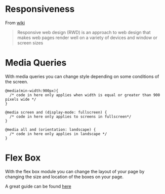 Responsiveness
========================================================

From [wiki](https://en.wikipedia.org/wiki/Responsive_web_design)

> Responsive web design (RWD) is an approach to web design that makes web pages render well on a variety of devices and window or screen sizes

Media Queries
========================================================

With media queries you can change style depending on some conditions of the screen.

```
@media(min-width:900px){
  /* code in here only applies when width is equal or greater than 900 pixels wide */
} 

@media screen and (display-mode: fullscreen) {
  /* code in here only applies to screens in fullscreen*/
}

@media all and (orientation: landscape) {
  /* code in here only applies in landscape */
}
```

Flex Box
========================================================

With the flex box module you can change the layout of your page by changing the size and location of the boxes on your page.

A great guide can be found [here](https://css-tricks.com/snippets/css/a-guide-to-flexbox/)
